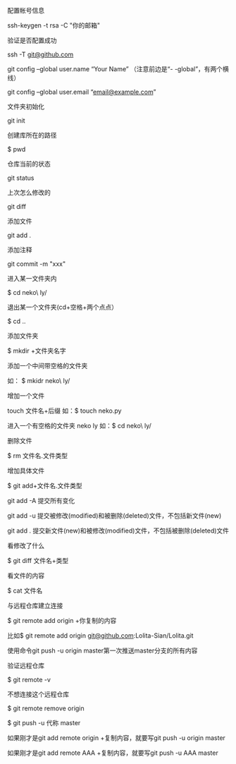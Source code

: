 配置帐号信息

ssh-keygen -t rsa -C "你的邮箱"

验证是否配置成功

ssh -T git@github.com

git config –global user.name “Your Name” （注意前边是“- -global”，有两个横线） 

git config –global user.email “email@example.com”

文件夹初始化

git init

创建库所在的路径

$ pwd

仓库当前的状态

git status

上次怎么修改的

git diff

添加文件

git add .

添加注释

git commit -m "xxx"

进入某一文件夹内

$ cd neko\ ly/

退出某一个文件夹(cd+空格+两个点点）

$ cd ..

添加文件夹

$ mkdir +文件夹名字

添加一个中间带空格的文件夹

如： $ mkidr neko\ ly/


增加一个文件

touch 文件名+后缀
如：$ touch neko.py

进入一个有空格的文件夹 neko ly
如：$ cd neko\ ly/

删除文件

$ rm 文件名.文件类型 

增加具体文件

$ git add+文件名.文件类型

git add -A 提交所有变化 

git add -u 提交被修改(modified)和被删除(deleted)文件，不包括新文件(new) 

git add . 提交新文件(new)和被修改(modified)文件，不包括被删除(deleted)文件

看修改了什么

$ git diff 文件名+类型

看文件的内容

$ cat 文件名

与远程仓库建立连接

$ git remote add origin +你复制的内容

比如$ git remote add origin git@github.com:Lolita-Sian/Lolita.git

使用命令git push -u origin master第一次推送master分支的所有内容

验证远程仓库

$ git remote -v

不想连接这个远程仓库

$ git remote remove origin

$ git push -u 代称 master 

如果刚才是git add remote origin +复制内容，就要写git push -u origin master 

如果刚才是git add remote AAA +复制内容，就要写git push -u AAA master

















